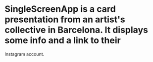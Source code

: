 # SingleScreenApp is a card presentation from an artist's collective in Barcelona. It displays some info and a link to their 
Instagram account.
